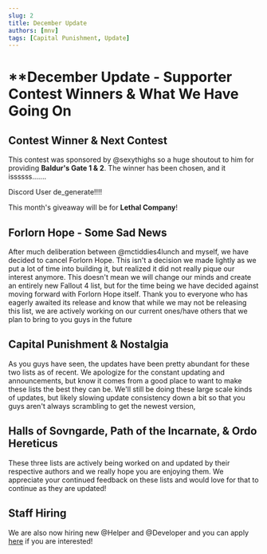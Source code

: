 ```yaml
---
slug: 2
title: December Update
authors: [mnv]
tags: [Capital Punishment, Update]
---
```


# **December Update - Supporter Contest Winners & What We Have Going On

## **Contest Winner & Next Contest**

This contest was sponsored by @sexythighs so a huge shoutout to him for providing **Baldur's Gate 1 & 2**. The winner has been chosen, and it issssss.......

Discord User de_generate!!!! 

This month's giveaway will be for **Lethal Company**! 

## **Forlorn Hope - Some Sad News**

After much deliberation between @mctiddies4lunch and myself, we have decided to cancel Forlorn Hope. This isn't a decision we made lightly as we put a lot of time into building it, but realized it did not really pique our interest anymore. This doesn't mean we will change our minds and create an entirely new Fallout 4 list, but for the time being we have decided against moving forward with Forlorn Hope itself. Thank you to everyone who has eagerly awaited its release and know that while we may not be releasing this list, we are actively working on our current ones/have others that we plan to bring to you guys in the future

## **Capital Punishment & Nostalgia**

As you guys have seen, the updates have been pretty abundant for these two lists as of recent. We apologize for the constant updating and announcements, but know it comes from a good place to want to make these lists the best they can be. We'll still be doing these large scale kinds of updates, but likely slowing update consistency down a bit so that you guys aren't always scrambling to get the newest version,

## **Halls of Sovngarde, Path of the Incarnate, & Ordo Hereticus**

These three lists are actively being worked on and updated by their respective authors and we really hope you are enjoying them. We appreciate your continued feedback on these lists and would love for that to continue as they are updated!

## **Staff Hiring**

We are also now hiring new @Helper and @Developer and you can apply [here](https://dyno.gg/form/a64b9852) if you are interested!
